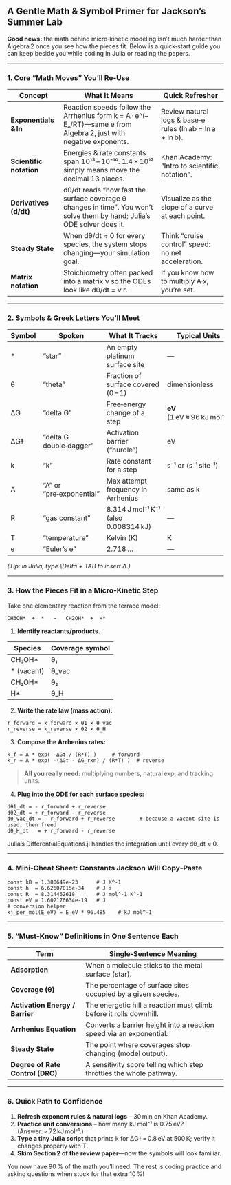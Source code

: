 ## **A Gentle Math & Symbol Primer for Jackson’s Summer Lab**





**Good news:** the math behind micro‑kinetic modeling isn’t much harder than Algebra 2 once you see how the pieces fit. Below is a quick‑start guide you can keep beside you while coding in Julia or reading the papers.



------





### **1. Core “Math Moves” You’ll Re‑Use**



| **Concept**             | **What It Means**                                            | **Quick Refresher**                                       |
| ----------------------- | ------------------------------------------------------------ | --------------------------------------------------------- |
| **Exponentials & ln**   | Reaction speeds follow the Arrhenius form k = A · e^(–Eₐ/RT)—same e from Algebra 2, just with negative exponents. | Review natural logs & base‑e rules (ln ab = ln a + ln b). |
| **Scientific notation** | Energies & rate constants span 10¹³ – 10⁻¹⁰. 1.4 × 10¹³ simply means move the decimal 13 places. | Khan Academy: “Intro to scientific notation”.             |
| **Derivatives (d/dt)**  | dθ/dt reads “how fast the surface coverage θ changes in time”. You won’t solve them by hand; Julia’s ODE solver does it. | Visualize as the slope of a curve at each point.          |
| **Steady State**        | When dθ/dt ≈ 0 for every species, the system stops changing—your simulation goal. | Think “cruise control” speed: no net acceleration.        |
| **Matrix notation**     | Stoichiometry often packed into a matrix ν so the ODEs look like dθ/dt = ν·r. | If you know how to multiply A·x, you’re set.              |



------





### **2. Symbols & Greek Letters You’ll Meet**



| **Symbol** | **Spoken**               | **What It Tracks**                   | **Typical Units**           |
| ---------- | ------------------------ | ------------------------------------ | --------------------------- |
| *          | “star”                   | An empty platinum surface site       | —                           |
| θ          | “theta”                  | Fraction of surface covered (0 – 1)  | dimensionless               |
| ΔG         | “delta G”                | Free‑energy change of a step         | **eV** (1 eV ≈ 96 kJ mol⁻¹) |
| ΔG‡        | “delta G double‑dagger”  | Activation barrier (“hurdle”)        | eV                          |
| k          | “k”                      | Rate constant for a step             | s⁻¹ or (s⁻¹ site⁻¹)         |
| A          | “A” or “pre‑exponential” | Max attempt frequency in Arrhenius   | same as k                   |
| R          | “gas constant”           | 8.314 J mol⁻¹ K⁻¹ (also 0.008314 kJ) | —                           |
| T          | “temperature”            | Kelvin (K)                           | K                           |
| e          | “Euler’s e”              | 2.718 …                              | —                           |

*(Tip: in Julia, type* *\Delta* *+ TAB to insert Δ.)*



------





### **3. How the Pieces Fit in a Micro‑Kinetic Step**





Take one elementary reaction from the terrace model:

```
CH3OH*  +  *   →   CH2OH*  +  H*
```

1. **Identify reactants/products.**

| **Species** | **Coverage symbol** |
| ----------- | ------------------- |
| CH₃OH*      | θ₁                  |
| * (vacant)  | θ_vac               |
| CH₂OH*      | θ₂                  |
| H*          | θ_H                 |

2. **Write the rate law (mass action):**

```
r_forward = k_forward × θ1 × θ_vac
r_reverse = k_reverse × θ2 × θ_H
```

3. **Compose the Arrhenius rates:**

```
k_f = A * exp( -ΔG‡ / (R*T) )     # forward
k_r = A * exp( -(ΔG‡ - ΔG_rxn) / (R*T) )  # reverse
```

> **All you really need:** multiplying numbers, natural exp, and tracking units.



4. **Plug into the ODE for each surface species:**

```
dθ1_dt = - r_forward + r_reverse
dθ2_dt = + r_forward - r_reverse
dθ_vac_dt = - r_forward + r_reverse        # because a vacant site is used, then freed
dθ_H_dt   = + r_forward - r_reverse
```

Julia’s DifferentialEquations.jl handles the integration until every dθ_dt ≈ 0.



------





### **4. Mini‑Cheat Sheet: Constants Jackson Will Copy‑Paste**



```
const kB = 1.380649e-23      # J K^-1
const h  = 6.62607015e-34    # J s
const R  = 8.314462618       # J mol^-1 K^-1
const eV = 1.602176634e-19   # J
# conversion helper
kj_per_mol(E_eV) = E_eV * 96.485    # kJ mol^-1
```



------





### **5. “Must‑Know” Definitions in One Sentence Each**



| **Term**                         | **Single‑Sentence Meaning**                                  |
| -------------------------------- | ------------------------------------------------------------ |
| **Adsorption**                   | When a molecule sticks to the metal surface (star).          |
| **Coverage (θ)**                 | The percentage of surface sites occupied by a given species. |
| **Activation Energy / Barrier**  | The energetic hill a reaction must climb before it rolls downhill. |
| **Arrhenius Equation**           | Converts a barrier height into a reaction speed via an exponential. |
| **Steady State**                 | The point where coverages stop changing (model output).      |
| **Degree of Rate Control (DRC)** | A sensitivity score telling which step throttles the whole pathway. |



------





### **6. Quick Path to Confidence**





1. **Refresh exponent rules & natural logs** – 30 min on Khan Academy.
2. **Practice unit conversions** – how many kJ mol⁻¹ is 0.75 eV? (Answer: ≈ 72 kJ mol⁻¹.)
3. **Type a tiny Julia script** that prints k for ΔG‡ = 0.8 eV at 500 K; verify it changes properly with T.
4. **Skim Section 2 of the review paper**—now the symbols will look familiar.





You now have 90 % of the math you’ll need. The rest is coding practice and asking questions when stuck for that extra 10 %!